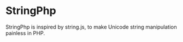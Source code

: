 StringPhp
=========

StringPhp is inspired by string.js, to make Unicode string manipulation painless in PHP.
